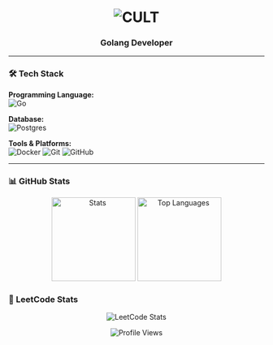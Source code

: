 <h1 align="center">
  <img src="https://readme-typing-svg.demolab.com?font=JetBrains+Mono&weight=800&size=52&duration=2000&pause=1000&color=FFFFFF&center=true&vCenter=true&width=180&height=70&lines=CULT" alt="CULT" />
</h1>

<h3 align="center">Golang Developer</h3>

---

### 🛠️ Tech Stack

**Programming Language:**  
![Go](https://img.shields.io/badge/Go-00ADD8?style=flat-square&logo=go&logoColor=white)

**Database:**  
![Postgres](https://img.shields.io/badge/PostgreSQL-4169E1?style=flat-square&logo=postgresql&logoColor=white)

**Tools & Platforms:**  
![Docker](https://img.shields.io/badge/Docker-2496ED?style=flat-square&logo=docker&logoColor=white)
![Git](https://img.shields.io/badge/Git-F05032?style=flat-square&logo=git&logoColor=white)
![GitHub](https://img.shields.io/badge/GitHub-181717?style=flat-square&logo=github&logoColor=white)

---

### 📊 GitHub Stats

<p align="center">
  <img src="https://github-readme-stats.vercel.app/api?username=markbelaev&show_icons=true&theme=dark&hide_border=true&bg_color=000000&title_color=FFFFFF&icon_color=FFFFFF&text_color=FFFFFF" alt="Stats" height="165"/>
  <img src="https://github-readme-stats.vercel.app/api/top-langs/?username=markbelaev&layout=compact&theme=dark&hide_border=true&bg_color=000000&title_color=FFFFFF&text_color=FFFFFF&langs_count=6" alt="Top Languages" height="165"/>
</p>

### 🧠 LeetCode Stats

<p align="center">
  <img src="https://leetcard.jacoblin.cool/markbelaev?theme=dark&font=JetBrains+Mono&ext=contest" alt="LeetCode Stats" />
</p>

<p align="center">
  <img src="https://komarev.com/ghpvc/?username=markbelaev&style=flat-square&color=lightgrey" alt="Profile Views"/>
</p>
